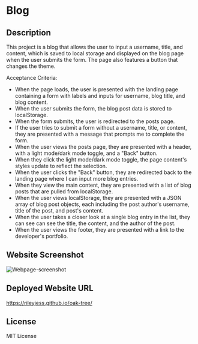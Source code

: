 # Blog

## Description
This project is a blog that allows the user to input a username, title, and content, which is saved to local storage and displayed on the blog page when the user submits the form. The page also features a button that changes the theme. 

Acceptance Criteria:

- When the page loads, the user is presented with the landing page containing a form with labels and inputs for username, blog title, and blog content.
- When the user submits the form, the blog post data is stored to localStorage.
- When the form submits, the user is redirected to the posts page.
- If the user tries to submit a form without a username, title, or content, they are presented with a message that prompts me to complete the form.
- When the user views the posts page, they are presented with a header, with a light mode/dark mode toggle, and a "Back" button.
- When they click the light mode/dark mode toggle, the page content's styles update to reflect the selection.
- When the user clicks the "Back" button, they are redirected back to the landing page where I can input more blog entries.
- When they view the main content, they are presented with a list of blog posts that are pulled from localStorage.
- When the user views localStorage, they are presented with a JSON array of blog post objects, each including the post author's username, title of the post, and post's content.
- When the user takes a closer look at a single blog entry in the list, they can see can see the title, the content, and the author of the post.
- When the user views the footer, they are presented with a link to the developer's portfolio.

## Website Screenshot
![Webpage-screenshot](https://github.com/user-attachments/assets/b608df07-f2c5-4544-8499-5f24d5be3fce)

## Deployed Website URL
https://rileyjess.github.io/oak-tree/

## License
MIT License
